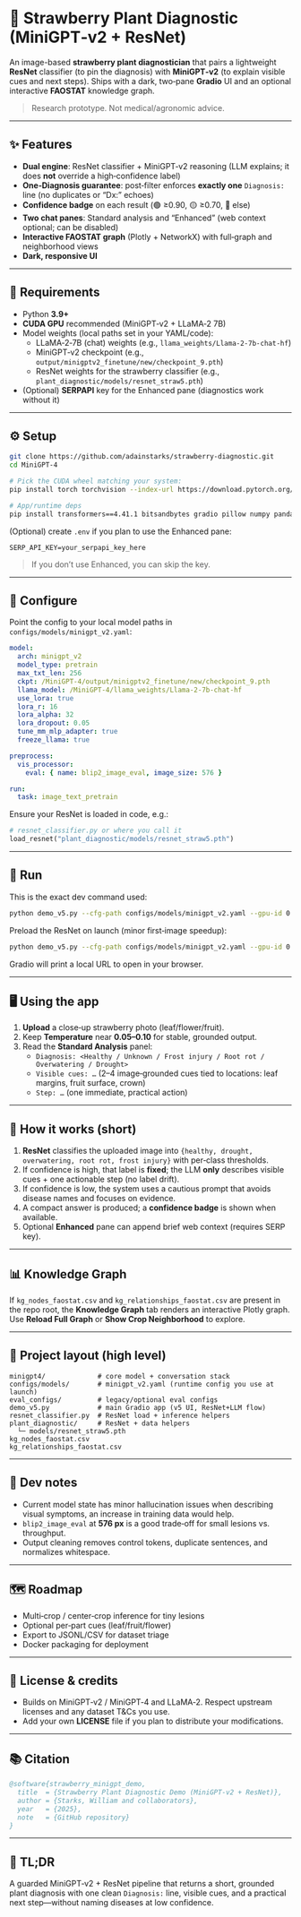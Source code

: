 # 🍓 Strawberry Plant Diagnostic (MiniGPT‑v2 + ResNet)

An image-based **strawberry plant diagnostician** that pairs a lightweight **ResNet** classifier (to pin the diagnosis) with **MiniGPT‑v2** (to explain visible cues and next steps). Ships with a dark, two‑pane **Gradio** UI and an optional interactive **FAOSTAT** knowledge graph.

> Research prototype. Not medical/agronomic advice.

---

## ✨ Features

- **Dual engine**: ResNet classifier + MiniGPT‑v2 reasoning (LLM explains; it does **not** override a high‑confidence label)
- **One‑Diagnosis guarantee**: post‑filter enforces **exactly one** `Diagnosis:` line (no duplicates or “Dx:” echoes)
- **Confidence badge** on each result (🟢 ≥0.90, 🟡 ≥0.70, 🔴 else)
- **Two chat panes**: Standard analysis and “Enhanced” (web context optional; can be disabled)
- **Interactive FAOSTAT graph** (Plotly + NetworkX) with full‑graph and neighborhood views
- **Dark, responsive UI**

---

## 🧰 Requirements

- Python **3.9+**
- **CUDA GPU** recommended (MiniGPT‑v2 + LLaMA‑2 7B)
- Model weights (local paths set in your YAML/code):
  - LLaMA‑2‑7B (chat) weights (e.g., `llama_weights/Llama-2-7b-chat-hf`)
  - MiniGPT‑v2 checkpoint (e.g., `output/minigptv2_finetune/new/checkpoint_9.pth`)
  - ResNet weights for the strawberry classifier (e.g., `plant_diagnostic/models/resnet_straw5.pth`)
- (Optional) **SERPAPI** key for the Enhanced pane (diagnostics work without it)

---

## ⚙️ Setup

```bash
git clone https://github.com/adainstarks/strawberry-diagnostic.git
cd MiniGPT-4

# Pick the CUDA wheel matching your system:
pip install torch torchvision --index-url https://download.pytorch.org/whl/cu121

# App/runtime deps
pip install transformers==4.41.1 bitsandbytes gradio pillow numpy pandas plotly networkx python-dotenv
```

(Optional) create `.env` if you plan to use the Enhanced pane:

```env
SERP_API_KEY=your_serpapi_key_here
```

> If you don’t use Enhanced, you can skip the key.

---

## 🔧 Configure

Point the config to your local model paths in `configs/models/minigpt_v2.yaml`:

```yaml
model:
  arch: minigpt_v2
  model_type: pretrain
  max_txt_len: 256
  ckpt: /MiniGPT-4/output/minigptv2_finetune/new/checkpoint_9.pth
  llama_model: /MiniGPT-4/llama_weights/Llama-2-7b-chat-hf
  use_lora: true
  lora_r: 16
  lora_alpha: 32
  lora_dropout: 0.05
  tune_mm_mlp_adapter: true
  freeze_llama: true

preprocess:
  vis_processor:
    eval: { name: blip2_image_eval, image_size: 576 }

run:
  task: image_text_pretrain
```

Ensure your ResNet is loaded in code, e.g.:

```python
# resnet_classifier.py or where you call it
load_resnet("plant_diagnostic/models/resnet_straw5.pth")
```

---

## 🚀 Run

This is the exact dev command used:

```bash
python demo_v5.py --cfg-path configs/models/minigpt_v2.yaml --gpu-id 0
```

Preload the ResNet on launch (minor first‑image speedup):

```bash
python demo_v5.py --cfg-path configs/models/minigpt_v2.yaml --gpu-id 0 --resnet-anchor
```

Gradio will print a local URL to open in your browser.

---

## 🖥️ Using the app

1. **Upload** a close‑up strawberry photo (leaf/flower/fruit). 
2. Keep **Temperature** near **0.05–0.10** for stable, grounded output. 
3. Read the **Standard Analysis** panel:
   - `Diagnosis: <Healthy / Unknown / Frost injury / Root rot / Overwatering / Drought>`
   - `Visible cues: …` (2–4 image‑grounded cues tied to locations: leaf margins, fruit surface, crown)
   - `Step: …` (one immediate, practical action)

---

## 🧪 How it works (short)

1. **ResNet** classifies the uploaded image into `{healthy, drought, overwatering, root rot, frost injury}` with per‑class thresholds. 
2. If confidence is high, that label is **fixed**; the LLM **only** describes visible cues + one actionable step (no label drift). 
3. If confidence is low, the system uses a cautious prompt that avoids disease names and focuses on evidence. 
4. A compact answer is produced; a **confidence badge** is shown when available. 
5. Optional **Enhanced** pane can append brief web context (requires SERP key).

---

## 📊 Knowledge Graph

If `kg_nodes_faostat.csv` and `kg_relationships_faostat.csv` are present in the repo root, the **Knowledge Graph** tab renders an interactive Plotly graph. Use **Reload Full Graph** or **Show Crop Neighborhood** to explore.

---

## 📁 Project layout (high level)

```
minigpt4/             # core model + conversation stack
configs/models/       # minigpt_v2.yaml (runtime config you use at launch)
eval_configs/         # legacy/optional eval configs
demo_v5.py            # main Gradio app (v5 UI, ResNet+LLM flow)
resnet_classifier.py  # ResNet load + inference helpers
plant_diagnostic/     # ResNet + data helpers
  └─ models/resnet_straw5.pth
kg_nodes_faostat.csv
kg_relationships_faostat.csv
```

---

## 🧩 Dev notes

- Current model state has minor hallucination issues when describing visual symptoms, an increase in training data would help.
- `blip2_image_eval` at **576 px** is a good trade‑off for small lesions vs. throughput. 
- Output cleaning removes control tokens, duplicate sentences, and normalizes whitespace.

---

## 🗺️ Roadmap

- Multi‑crop / center‑crop inference for tiny lesions 
- Optional per‑part cues (leaf/fruit/flower) 
- Export to JSONL/CSV for dataset triage 
- Docker packaging for deployment

---

## 📜 License & credits

- Builds on MiniGPT‑v2 / MiniGPT‑4 and LLaMA‑2. Respect upstream licenses and any dataset T&Cs you use. 
- Add your own **LICENSE** file if you plan to distribute your modifications.

---

## 📚 Citation

```bibtex
@software{strawberry_minigpt_demo,
  title  = {Strawberry Plant Diagnostic Demo (MiniGPT-v2 + ResNet)},
  author = {Starks, William and collaborators},
  year   = {2025},
  note   = {GitHub repository}
}
```

---

## 🧪 TL;DR

A guarded MiniGPT‑v2 + ResNet pipeline that returns a short, grounded plant diagnosis with one clean `Diagnosis:` line, visible cues, and a practical next step—without naming diseases at low confidence.
